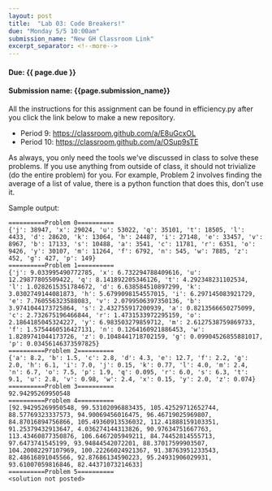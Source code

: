 ```yaml
---
layout: post
title:  "Lab 03: Code Breakers!"
due: "Monday 5/5 10:00am"
submission_name: "New GH Classroom Link"
excerpt_separator: <!--more-->
---
```


#### Due: {{ page.due }}
#### Submission name: {{page.submission_name}}

All the instructions for this assignment can be found in efficiency.py after you click the link below to make a new repository.

* Period 9: <https://classroom.github.com/a/E8uGcxOL>
* Period 10: <https://classroom.github.com/a/OSup9sTE>

As always, you only need the tools we've discussed in class to solve these problems. If you use anything from outside of class, it should not trivialize (do the entire problem) for you. For example, Problem 2 involves finding the average of a list of value, there is a python function that does this, don't use it.  

Sample output:
```
==========Problem 0==========
{'j': 38947, 'x': 29024, 'u': 53022, 'q': 35101, 't': 18505, 'l': 4433, 'd': 28620, 'k': 13064, 'h': 24487, 'i': 27148, 'e': 33457, 'v': 8967, 'b': 17133, 's': 10488, 'a': 3541, 'c': 11781, 'r': 6351, 'o': 9426, 'y': 30107, 'm': 11264, 'f': 6792, 'n': 545, 'w': 7885, 'z': 452, 'g': 427, 'p': 149}
==========Problem 1==========
{'j': 9.033995490772785, 'x': 6.732294788409616, 'u': 12.29877805509422, 'q': 8.141892205346126, 't': 4.292348231102534, 'l': 1.0282615351784672, 'd': 6.638584510897299, 'k': 3.0302749144081873, 'h': 5.6799098154557015, 'i': 6.297145083921729, 'e': 7.760556323588083, 'v': 2.0799506397350136, 'b': 3.9741044173725864, 's': 2.432755917200939, 'a': 0.8213566650275099, 'c': 2.732675196466844, 'r': 1.4731533972295159, 'o': 2.1864185045324227, 'y': 6.983503279859712, 'm': 2.6127538759869733, 'f': 1.5754460516427131, 'n': 0.1264160921886453, 'w': 1.8289741044173726, 'z': 0.1048441718702159, 'g': 0.09904526855881017, 'p': 0.03456146373597825}
==========Problem 2==========
{'a': 8.2, 'b': 1.5, 'c': 2.8, 'd': 4.3, 'e': 12.7, 'f': 2.2, 'g': 2.0, 'h': 6.1, 'i': 7.0, 'j': 0.15, 'k': 0.77, 'l': 4.0, 'm': 2.4, 'n': 6.7, 'o': 7.5, 'p': 1.9, 'q': 0.095, 'r': 6.0, 's': 6.3, 't': 9.1, 'u': 2.8, 'v': 0.98, 'w': 2.4, 'x': 0.15, 'y': 2.0, 'z': 0.074}
==========Problem 3==========
92.94295269950548
==========Problem 4==========
[92.94295269950548, 99.53102096883435, 105.42529712652744, 88.57769323337573, 94.90069456016475, 96.46719025969807, 84.87016894756866, 105.49360913536032, 112.41888159103351, 91.25379432913647, 4.036274144313826, 90.97634751667763, 113.43460877350876, 106.6467205949211, 84.74452814555713, 97.6473741545199, 93.94844542072201, 88.37017599903507, 104.20082297107969, 100.22266024921367, 91.38763951233543, 82.48616891045566, 92.87686134590223, 95.24931906029931, 93.61007059816846, 82.44371073214633]
==========Problem 5==========
<solution not posted>
```
